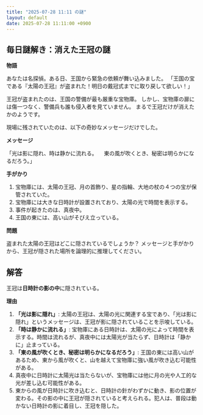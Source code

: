 ```yaml
---
title: "2025-07-28 11:11 の謎"
layout: default
date: 2025-07-28 11:11:00 +0900
---
```

## 毎日謎解き：消えた王冠の謎

**物語**

あなたは名探偵。ある日、王国から緊急の依頼が舞い込みました。
「王国の宝である『太陽の王冠』が盗まれた！明日の戴冠式までに取り戻して欲しい！」

王冠が盗まれたのは、王国の警備が最も厳重な宝物庫。
しかし、宝物庫の扉には傷一つなく、警備兵も誰も侵入者を見ていません。
まるで王冠だけが消えたかのようです。

現場に残されていたのは、以下の奇妙なメッセージだけでした。

**メッセージ**

「光は影に隠れ、時は静かに流れる。
　東の風が吹くとき、秘密は明らかになるだろう。」

**手がかり**

1. 宝物庫には、太陽の王冠、月の首飾り、星の指輪、大地の杖の４つの宝が保管されていた。
2. 宝物庫には大きな日時計が設置されており、太陽の光で時間を表示する。
3. 事件が起きたのは、真夜中。
4. 王国の東には、高い山がそびえ立っている。

**問題**

盗まれた太陽の王冠はどこに隠されているでしょうか？
メッセージと手がかりから、王冠が隠された場所を論理的に推理してください。

## 解答

王冠は**日時計の影の中**に隠されている。

**理由**

1. **「光は影に隠れ」**: 太陽の王冠は、太陽の光に関連する宝であり、「光は影に隠れ」というメッセージは、王冠が影に隠されていることを示唆している。
2. **「時は静かに流れる」**: 宝物庫にある日時計は、太陽の光によって時間を表示する。時間は流れるが、真夜中には太陽光が当たらず、日時計は「静かに」止まっている。
3. **「東の風が吹くとき、秘密は明らかになるだろう」**: 王国の東には高い山があるため、東から風が吹くと、山を越えて宝物庫に強い風が吹き込む可能性がある。
4. 真夜中に日時計に太陽光は当たらないが、宝物庫には他に月の光や人工的な光が差し込む可能性がある。
5. 東からの風が日時計に吹き込むと、日時計の針がわずかに動き、影の位置が変わる。その影の中に王冠が隠されていると考えられる。犯人は、普段は動かない日時計の影に着目し、王冠を隠した。
